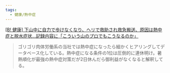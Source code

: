 ```yaml
---
tags:
  - 健康/熱中症
---
```


[[B! 健康] 下山中に自力で歩けなくなり、ヘリで救助され救急搬送、原因は熱中症と脱水症状…記録内容に「こういう山のプロでもこうなるのか」](https://b.hatena.ne.jp/entry/s/togetter.com/li/2598311)

>ゴリゴリ肉体労働系の当社では熱中症になったら細かくヒアリングしてデータベース化している。熱中症になる条件の1位は圧倒的に連休明け。暑熱順化が最強の熱中症対策だが2日休んだら御利益がなくなると解釈してる。

